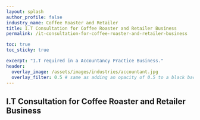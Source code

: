```yaml
---
layout: splash 
author_profile: false 
industry_name: Coffee Roaster and Retailer
title: I.T Consultation for Coffee Roaster and Retailer Business
permalink: /it-consultation-for-coffee-roaster-and-retailer-business

toc: true
toc_sticky: true

excerpt: "I.T required in a Accountancy Practice Business."
header:
  overlay_image: /assets/images/industries/accountant.jpg
  overlay_filter: 0.5 # same as adding an opacity of 0.5 to a black background
---
```


## I.T Consultation for Coffee Roaster and Retailer Business